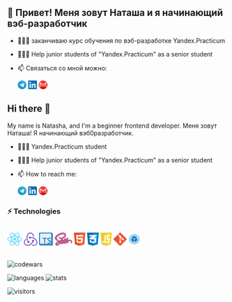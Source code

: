 ## 👋 Привет! Меня зовут Наташа и я начинающий вэб-разработчик
- 👨🏻‍🎓 заканчиваю курс обучения по вэб-разработке Yandex.Practicum
- 👨🏻‍🍼 Help junior students of "Yandex.Practicum" as a senior student
- 📫 Связаться со мной можно:  

    <a  href="https://t.me/UltraNata" target="_blank"> <img src="./src/social/tg.png" alt="Telegram" height = 20></a>
    <a  href="linkedin.com/in/natalia-shmatenko-2766b830" target="_blank"> <img src="./src/social/linkedin.png" alt="Linkedin" height = 20></a>
    <a  href="mailto:shmatenko.natalia@gmail.com" target="_blank"> <img src="./src/social/gm.png" alt="Gmail" height = 20></a>
## Hi there 👋

My name is Natasha, and I'm a beginner frontend developer. Меня зовут Наташа! Я начинающий вэб0разработчик.

- 👨🏻‍🎓 Yandex.Practicum student 
- 👨🏻‍🍼 Help junior students of "Yandex.Practicum" as a senior student
- 📫 How to reach me:  

    <a  href="https://t.me/UltraNata" target="_blank"> <img src="./src/social/tg.png" alt="Telegram" height = 20></a>
    <a  href="linkedin.com/in/natalia-shmatenko-2766b830" target="_blank"> <img src="./src/social/linkedin.png" alt="Linkedin" height = 20></a>
    <a  href="mailto:shmatenko.natalia@gmail.com" target="_blank"> <img src="./src/social/gm.png" alt="Gmail" height = 20></a>

### ⚡ Technologies

<br>
<div>
<a  href="https://reactjs.org" target="_blank"><img src="./src/react_icon.png" alt="React" height = 30></a>
<a  href="https://redux.js.org" target="_blank"><img src="./src/redux_icon.png" alt="Redux" height = 30></a>
<a  href="https://www.typescriptlang.org" target="_blank"><img src="./src/ts_icon.png" alt="typescript" height = 30></a>
<a  href="https://sass-lang.com" target="_blank"><img src="./src/SASS_icon.png" alt="SASS" height = 30></a>
<a  href="https://html.com" target="_blank"><img src="./src/html5_icon.png" alt="HTML5" height = 30></a>
<a  href="https://www.w3.org/Style/CSS/Overview.en.html" target="_blank"><img src="./src/css3_icon.png" alt="CSS3" height = 30></a>
<a  href="https://www.javascript.com" target="_blank"><img src="./src/js_icon.png" alt="JavaScript" height = 30></a>
<a  href="https://git-scm.com" target="_blank"><img src="./src/git_icon.png" alt="git" height = 30></a>
<a  href="https://webpack.js.org" target="_blank"><img src="./src/webpack_icon.png" alt="webpack" height = 30></a>
</div> 
<br> 

![codewars](https://www.codewars.com/users/%20NatashaSolntseva/badges/small)

![languages](https://github-readme-stats.vercel.app/api/top-langs/?username=NatashaSolntseva&bg_color=-45,0e1420,1e2430&count_private=true&border_radius=15&border_color=2e3440&layout=compact&card_width=250&hide_border=true&theme=nord&cache_seconds=1800)
![stats](https://github-readme-stats.vercel.app/api?username=NatashaSolntseva&custom_title=GitHub%20Stats&count_private=true&show_icons=true&bg_color=-45,0e1420,262c38&icon_color=81A1C1&border_radius=15&border_color=2e3440&hide=stars&line_height=24&hide_border=true&theme=nord&cache_seconds=1800)

![visitors](https://visitor-badge.laobi.icu/badge?page_id=NatashaSolntseva.NatashaSolntseva)

<!--
**NatashaSolntseva/NatashaSolntseva** is a ✨ _special_ ✨ repository because its `README.md` (this file) appears on your GitHub profile.

Here are some ideas to get you started:

- 🔭 I’m currently working on ...
- 🌱 I’m currently learning ...
- 👯 I’m looking to collaborate on ...
- 🤔 I’m looking for help with ...
- 💬 Ask me about ...
- 📫 How to reach me: ...
- 😄 Pronouns: ...
- ⚡ Fun fact: ...
-->
